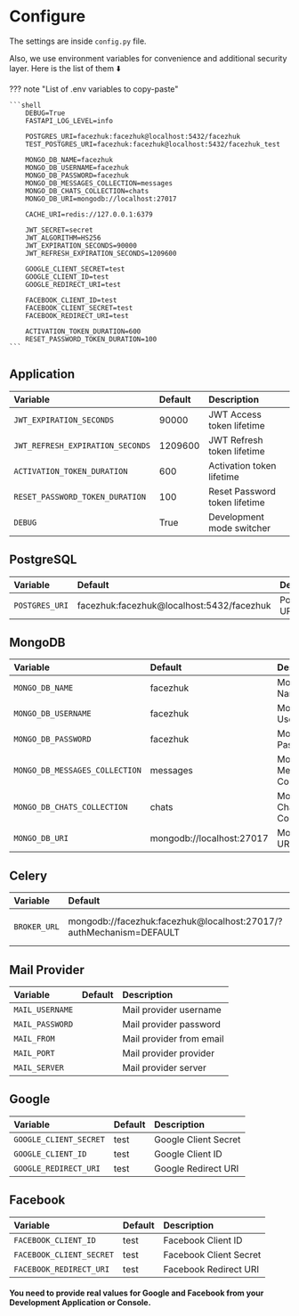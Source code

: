 # Configure

The settings are inside `config.py`
file.

Also, we use environment variables for convenience and additional security layer. Here is the list of them :arrow_down:

??? note "List of .env variables to copy-paste"

    ```shell
        DEBUG=True
        FASTAPI_LOG_LEVEL=info
        
        POSTGRES_URI=facezhuk:facezhuk@localhost:5432/facezhuk
        TEST_POSTGRES_URI=facezhuk:facezhuk@localhost:5432/facezhuk_test
        
        MONGO_DB_NAME=facezhuk
        MONGO_DB_USERNAME=facezhuk
        MONGO_DB_PASSWORD=facezhuk
        MONGO_DB_MESSAGES_COLLECTION=messages
        MONGO_DB_CHATS_COLLECTION=chats
        MONGO_DB_URI=mongodb://localhost:27017
        
        CACHE_URI=redis://127.0.0.1:6379
        
        JWT_SECRET=secret
        JWT_ALGORITHM=HS256
        JWT_EXPIRATION_SECONDS=90000
        JWT_REFRESH_EXPIRATION_SECONDS=1209600
        
        GOOGLE_CLIENT_SECRET=test
        GOOGLE_CLIENT_ID=test
        GOOGLE_REDIRECT_URI=test
        
        FACEBOOK_CLIENT_ID=test
        FACEBOOK_CLIENT_SECRET=test
        FACEBOOK_REDIRECT_URI=test
        
        ACTIVATION_TOKEN_DURATION=600
        RESET_PASSWORD_TOKEN_DURATION=100
    ```

## Application

Variable | Default | Description
:---------|:--|:------------
`JWT_EXPIRATION_SECONDS` | 90000 | JWT Access token lifetime
`JWT_REFRESH_EXPIRATION_SECONDS` | 1209600 | JWT Refresh token lifetime
`ACTIVATION_TOKEN_DURATION` | 600 | Activation token lifetime
`RESET_PASSWORD_TOKEN_DURATION` | 100 | Reset Password token lifetime
`DEBUG` | True | Development mode switcher

## PostgreSQL

Variable | Default | Description
:---------|:---------|:------------
`POSTGRES_URI` | facezhuk:facezhuk@localhost:5432/facezhuk | PostgreSQL URI

## MongoDB

Variable | Default | Description
:---------|:---------|:------------
`MONGO_DB_NAME` | facezhuk | MongoDB Name
`MONGO_DB_USERNAME` | facezhuk | MongoDB Username
`MONGO_DB_PASSWORD` | facezhuk | MongoDB Password
`MONGO_DB_MESSAGES_COLLECTION` | messages | MongoDB Messages Collection
`MONGO_DB_CHATS_COLLECTION` | chats | MongoDB Chats Collection
`MONGO_DB_URI` | mongodb://localhost:27017 | MongoDB URI

## Celery

Variable | Default | Description
:---------|:---------|:------------
`BROKER_URL` | mongodb://facezhuk:facezhuk@localhost:27017/?authMechanism=DEFAULT | Background processing broker URL

## Mail Provider

Variable | Default | Description
:---------|:---------|:------------
`MAIL_USERNAME` |  | Mail provider username
`MAIL_PASSWORD` |  | Mail provider password
`MAIL_FROM` |  | Mail provider from email
`MAIL_PORT` |  | Mail provider provider
`MAIL_SERVER` |  | Mail provider server

## Google

Variable | Default | Description
:---------|:---------|:------------
`GOOGLE_CLIENT_SECRET` | test | Google Client Secret
`GOOGLE_CLIENT_ID` | test | Google Client ID
`GOOGLE_REDIRECT_URI` | test | Google Redirect URI

## Facebook

Variable | Default | Description
:---------|:---------|:------------
`FACEBOOK_CLIENT_ID` | test | Facebook Client ID
`FACEBOOK_CLIENT_SECRET` | test | Facebook Client Secret
`FACEBOOK_REDIRECT_URI` | test | Facebook Redirect URI

#### You need to provide real values for Google and Facebook from your Development Application or Console.